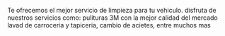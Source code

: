 Te ofrecemos el mejor servicio de limpieza para tu vehiculo.
disfruta de nuestros servicios como:
pulituras 3M con la mejor calidad del mercado
lavad de carroceria y tapiceria, cambio de acietes, entre muchos mas

